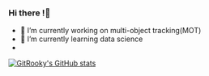 ### Hi there !👋
- 🔭 I’m currently working on multi-object tracking(MOT)
- 🌱 I’m currently learning data science
- 
[![GitRooky's GitHub stats](https://github-readme-stats.vercel.app/api?username=GitRooky)](https://github.com/anuraghazra/github-readme-stats)
<!--
**GitRooky/GitRooky** is a ✨ _special_ ✨ repository because its `README.md` (this file) appears on your GitHub profile.

Here are some ideas to get you started:

- 🔭 I’m currently working on ...
- 🌱 I’m currently learning ...
- 👯 I’m looking to collaborate on ...
- 🤔 I’m looking for help with ...
- 💬 Ask me about ...
- 📫 How to reach me: ...
- 😄 Pronouns: ...
- ⚡ Fun fact: ...
-->
